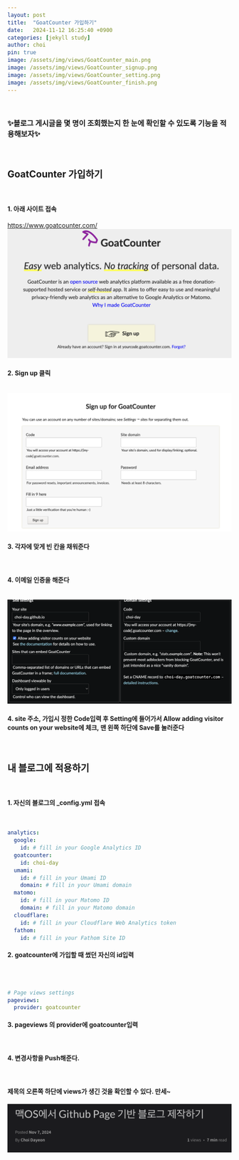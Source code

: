 ```yaml
---
layout: post
title:  "GoatCounter 가입하기"
date:   2024-11-12 16:25:40 +0900
categories: [jekyll study]
author: choi
pin: true
image: /assets/img/views/GoatCounter_main.png
image: /assets/img/views/GoatCounter_signup.png
image: /assets/img/views/GoatCounter_setting.png
image: /assets/img/views/GoatCounter_finish.png
---
```

&nbsp;
&nbsp;

### ✨블로그 게시글을 몇 명이 조회했는지 한 눈에 확인할 수 있도록 기능을 적용해보자✨
&nbsp;
&nbsp;
## GoatCounter 가입하기
&nbsp;
#### 1. 아래 사이트 접속

https://www.goatcounter.com/
&nbsp;
&nbsp;
![goatcounter main](/assets/img/views/GoatCounter_main.png)

#### 2. Sign up 클릭
&nbsp;
&nbsp;
![goatcounter signup](/assets/img/views/GoatCounter_signup.png)

#### 3. 각자에 맞게 빈 칸을 채워준다
&nbsp;
#### 4. 이메일 인증을 해준다
&nbsp;
&nbsp;
![goatcounter setting](/assets/img/views/GoatCounter_setting.png)
#### 4. site 주소, 가입시 정한 Code입력 후 Setting에 들어가서 Allow adding visitor counts on your website에 체크, 맨 왼쪽 하단에 Save를 눌러준다
&nbsp;
&nbsp;
&nbsp;
## 내 블로그에 적용하기
&nbsp;
#### 1. 자신의 블로그의 _config.yml 접속
&nbsp;
```yml
analytics:
  google:
    id: # fill in your Google Analytics ID
  goatcounter:
    id: choi-day
  umami:
    id: # fill in your Umami ID
    domain: # fill in your Umami domain
  matomo:
    id: # fill in your Matomo ID
    domain: # fill in your Matomo domain
  cloudflare:
    id: # fill in your Cloudflare Web Analytics token
  fathom:
    id: # fill in your Fathom Site ID
```
#### 2. goatcounter에 가입할 때 썼던 자신의 id입력
&nbsp;    
&nbsp;
```yml
# Page views settings
pageviews:
  provider: goatcounter
```
#### 3. pageviews 의 provider에 goatcounter입력
&nbsp;
#### 4. 변경사항을 Push해준다.

&nbsp;
&nbsp;

#### 제목의 오른쪽 하단에 views가 생긴 것을 확인할 수 있다. 만세~

![goatcounter finish](/assets/img/views/GoatCounter_finish.png)